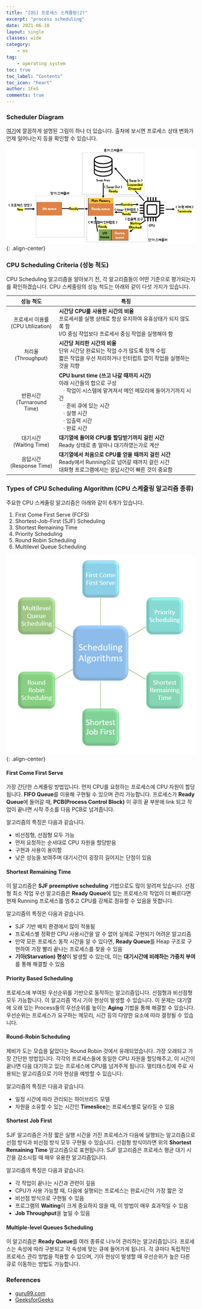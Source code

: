 ```yaml
---
title: "[OS] 프로세스 스케쥴링(2)"
excerpt: "process scheduling"
date: 2021-06-10
layout: single
classes: wide
category:
    - os
tag:
    - operating system
toc: true
toc_label: "Contents"
toc_icon: "heart"
author: 1FeS
comments: true
---
```


### Scheduler Diagram

[여기](https://velog.io/@ss-won/OS-CPU-Scheduler%EC%99%80-Dispatcher)에 깔끔하게 설명된 그림이 하나 더 있습니다. 출처에 보시면 프로세스 상태 변화가 언제 일어나는지 등을 확인할 수 있습니다.

![scheduler diagram](/_img/2021-06-11/scheduler_diagram.jpg){: .align-center}

### CPU Scheduling Criteria (성능 척도)

CPU Scheduling 알고리즘을 알아보기 전, 각 알고리즘들이 어떤 기준으로 평가되는지를 확인하겠습니다. CPU 스케줄링의 성능 척도는 아래와 같이 다섯 가지가 있습니다.

|성능 척도|특징|
|:---:|---|
|프로세서 이용률<br>(CPU Utilization)|**시간당 CPU를 사용한 시간의 비율**<br>프로세서를 실행 상태로 항상 유지하여 유휴상태가 되지 않도록 함<br>I/O 중심 작업보다 프로세서 중심 작업을 실행해야 함|
|처리율<br>(Throughput)|**시간당 처리한 시간의 비율**<br>단위 시간당 완료되는 작업 수가 많도록 정책 수립<br>짧은 작업을 우선 처리하거나 인터럽트 없이 작업을 실행하는 것을 지향|
|반환시간<br>(Turnaround Time)|**CPU burst time (쓰고 나갈 때까지 시간)**<br>아래 시간들의 합으로 구성<br>&ensp;ㆍ작업이 시스템에 맡겨져서 메인 메모리에 들어가기까지 시간<br>&ensp;ㆍ준비 큐에 있는 시간<br>&ensp;ㆍ실행 시간<br>&ensp;ㆍ입출력 시간<br>&ensp;ㆍ완료 시간|
|대기시간<br>(Waiting Time)|**대기열에 들어와 CPU를 할당받기까지 걸린 시간**<br>Ready 상태로 총 얼마나 대기하였는가로 계산|
|응답시간<br>(Response Time)|**대기열에서 처음으로 CPU를 얻을 때까지 걸린 시간**<br>Ready에서 Running으로 넘어갈 때까지 걸린 시간<br>대화형 프로그램에서는 응답시간이 빠른 것이 중요함|


### Types of CPU Scheduling Algorithm (CPU 스케줄링 알고리즘 종류)

주요한 CPU 스케줄링 알고리즘은 아래와 같이 6개가 있습니다.

1. First Come First Serve (FCFS)
2. Shortest-Job-First (SJF) Scheduling
3. Shortest Remaining Time
4. Priority Scheduling
5. Round Robin Scheduling
6. Multilevel Queue Scheduling

![scheduling algorithms](/_img/2021-06-11/scheduling_algorithms.jpg){: .align-center}

#### First Come First Serve

가장 간단한 스케줄링 방법입니다. 먼저 CPU를 요청하는 프로세스에 CPU 자원이 할당됩니다. **FIFO Queue**를 이용해 구현될 수 있으며 관리 가능합니다. 프로세스가 **Ready Queue**에 들어갈 때, **PCB(Process Control Block)** 이 큐의 끝 부분에 link 되고 작업이 끝나면 시작 주소를 다음 PCB로 넘겨줍니다.

알고리즘의 특징은 다음과 같습니다.

- 비선점형, 선점형 모두 가능
- 먼저 요청하는 순서대로 CPU 자원을 할당받음
- 구현과 사용이 용이함
- 낮은 성능을 보여주며 대기시간이 굉장히 길어지는 단점이 있음

#### Shortest Remaining Time

이 알고리즘은 **SJF preemptive scheduling** 기법으로도 많이 알려져 있습니다. 선점형 최소 작업 우선 알고리즘은 **Ready Queue**에 있는 프로세스의 작업이 더 빠르다면 현재 Running 프로세스를 멈추고 CPU를 강제로 점유할 수 있음을 뜻합니다.

알고리즘의 특징은 다음과 같습니다.

- SJF 기반 배치 환경에서 많이 적용됨
- 프로세스별 정확한 CPU 사용시간을 알 수 없어 실제로 구현되기 어려운 알고리즘
- 만약 모든 프로세스 동작 시간을 알 수 있다면, **Ready Queue**를 Heap 구조로 구현하여 가장 빨리 끝나는 프로세스를 찾을 수 있음
- **기아(Starvation) 현상**이 발생할 수 있는데, 이는 **대기시간에 비례하는 가중치 부여**를 통해 해결할 수 있음

#### Priority Based Scheduling

프로세스에 부여된 우선순위를 기반으로 동작하는 알고리즘입니다. 선점형과 비선점형 모두 가능합니다. 이 알고리즘 역시 기아 현상이 발생할 수 있습니다. 이 문제는 대기열에 오래 있는 Process들의 우선순위를 높이는 **Aging** 기법을 통해 해결할 수 있습니다. 우선순위는 프로세스가 요구하는 메모리, 시간 등의 다양한 요소에 따라 결정될 수 있습니다.

#### Round-Robin Scheduling

제비가 도는 모습을 닮았다는 Round Robin 것에서 유래되었습니다. 가장 오래되고 가장 간단한 방법입니다. 각각의 프로세스들에 동일한 CPU 자원을 할당해주고, 이 시간이 끝나면 다음 대기하고 있는 프로세스에 CPU를 넘겨주게 됩니다. 멀티태스킹에 주로 사용되는 알고리즘으로 기아 현상을 예방할 수 있습니다.

알고리즘의 특징은 다음과 같습니다.

- 일정 시간에 따라 관리되는 하이브리드 모델
- 자원을 소유할 수 있는 시간인 **Timeslice**는 프로세스별로 달라질 수 있음

#### Shortest Job First

SJF 알고리즘은 가장 짧은 실행 시간을 가진 프로세스가 다음에 실행되는 알고리즘으로 선점 방식과 비선점 방식 모두 구현될 수 있습니다. 선점형 방식이라면 위의 **Shortest Remaining Time** 알고리즘으로 표현됩니다. SJF 알고리즘은 프로세스 평균 대기 시간을 감소시킬 때 매우 유용한 알고리즘입니다.

알고리즘의 특징은 다음과 같습니다.

- 각 작업이 끝나는 시간과 관련이 깊음
- CPU가 사용 가능할 때, 다음에 실행되는 프로세스는 완료시간이 가장 짧은 것
- 비선점 방식으로 구현될 수 있음
- 프로그램의 **Waiting**이 크게 중요하지 않을 때, 이 방법이 매우 효과적일 수 있음
- **Job Throughput**을 높일 수 있음

#### Multiple-level Queues Scheduling

이 알고리즘은 **Ready Queue**를 여러 종류로 나누어 관리하는 알고리즘입니다. 프로세스는 속성에 따라 구분되고 각 속성에 맞는 큐에 들어가게 됩니다. 각 큐마다 독립적인 프로세스 관리 방법을 적용할 수 있으며, 기아 현상이 발생할 때 우선순위가 높은 다른 큐로 이동하는 방법도 가능합니다.

### References

- [guru99.com](https://www.guru99.com/cpu-scheduling-algorithms.html)
- [GeeksforGeeks](https://www.geeksforgeeks.org/cpu-scheduling-in-operating-systems/)
